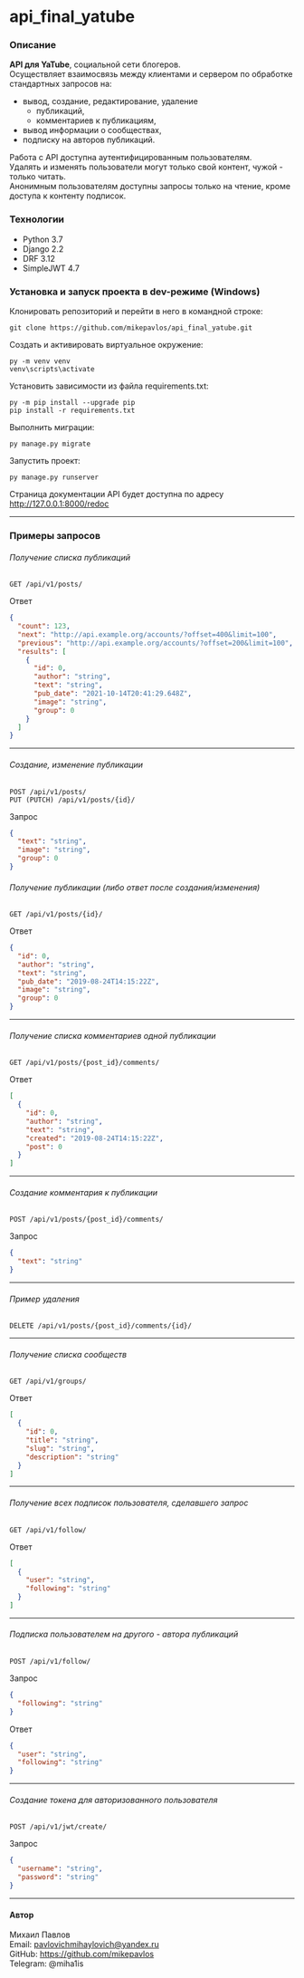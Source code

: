 # api_final_yatube
### Описание
**API для YaTube**, социальной сети блогеров.  
Осуществляет взаимосвязь между клиентами и сервером по обработке стандартных запросов на: 
- вывод, создание, редактирование, удаление 
  - публикаций, 
  - комментариев к публикациям, 
- вывод информации о сообществах, 
- подписку на авторов публикаций.

Работа с API доступна аутентифицированным пользователям.  
Удалять и изменять пользователи могут только свой контент, чужой - только читать.  
Анонимным пользователям доступны запросы только на чтение, кроме доступа к контенту подписок.

### Технологии
- Python 3.7
- Django 2.2
- DRF 3.12
- SimpleJWT 4.7
### Установка и запуск проекта в dev-режиме (Windows)
Клонировать репозиторий и перейти в него в командной строке:
```
git clone https://github.com/mikepavlos/api_final_yatube.git
```
Создать и активировать виртуальное окружение:
```
py -m venv venv
venv\scripts\activate
```

Установить зависимости из файла requirements.txt:
```
py -m pip install --upgrade pip
pip install -r requirements.txt
```
Выполнить миграции:
```
py manage.py migrate
```
Запустить проект:
```
py manage.py runserver
```
Страница документации API будет доступна по адресу <http://127.0.0.1:8000/redoc>

---

### Примеры запросов
###### Получение списка публикаций    
```
GET /api/v1/posts/
```
Ответ
```json
{
  "count": 123,
  "next": "http://api.example.org/accounts/?offset=400&limit=100",
  "previous": "http://api.example.org/accounts/?offset=200&limit=100",
  "results": [
    {
      "id": 0,
      "author": "string",
      "text": "string",
      "pub_date": "2021-10-14T20:41:29.648Z",
      "image": "string",
      "group": 0
    }
  ]
}
```

---

###### Создание, изменение публикации
```
POST /api/v1/posts/
PUT (PUTCH) /api/v1/posts/{id}/
```
Запрос
```json
{
  "text": "string",
  "image": "string",
  "group": 0
}
```
###### Получение публикации (либо ответ после создания/изменения)
```
GET /api/v1/posts/{id}/
```
Ответ
```json
{
  "id": 0,
  "author": "string",
  "text": "string",
  "pub_date": "2019-08-24T14:15:22Z",
  "image": "string",
  "group": 0
}
```

---

###### Получение списка комментариев одной публикации
```
GET /api/v1/posts/{post_id}/comments/
```
Ответ
```json
[
  {
    "id": 0,
    "author": "string",
    "text": "string",
    "created": "2019-08-24T14:15:22Z",
    "post": 0
  }
]
```

---

###### Создание комментария к публикации
```
POST /api/v1/posts/{post_id}/comments/
```
Запрос
```json
{
  "text": "string"
}
```

---

###### Пример удаления
```
DELETE /api/v1/posts/{post_id}/comments/{id}/
```

---

###### Получение списка сообществ
```
GET /api/v1/groups/
```
Ответ
```json
[
  {
    "id": 0,
    "title": "string",
    "slug": "string",
    "description": "string"
  }
]
```

---

###### Получение всех подписок пользователя, сделавшего запрос
```
GET /api/v1/follow/
```
Ответ
```json
[
  {
    "user": "string",
    "following": "string"
  }
]
```

---

###### Подписка пользователем на другого - автора публикаций
```
POST /api/v1/follow/
```
Запрос
```json
{
  "following": "string"
}
```
Ответ
```json
{
  "user": "string",
  "following": "string"
}
```

---

###### Создание токена для авторизованного пользователя
```
POST /api/v1/jwt/create/
```
Запрос
```json
{
  "username": "string",
  "password": "string"
}
```

---

#### Автор

Михаил Павлов  
Email: pavlovichmihaylovich@yandex.ru  
GitHub: https://github.com/mikepavlos  
Telegram: @miha1is  

